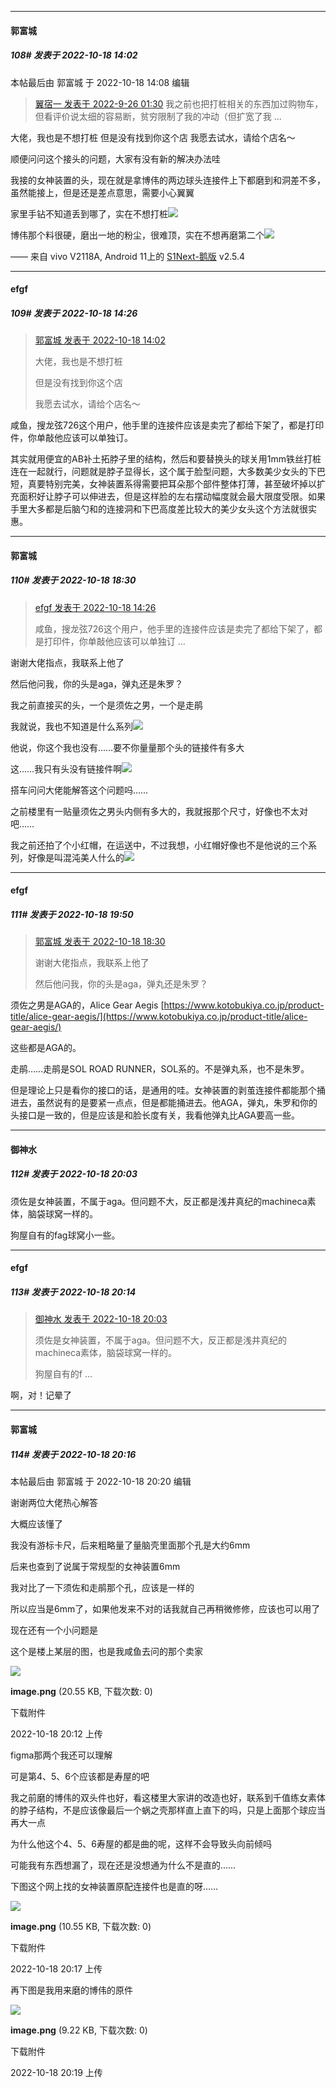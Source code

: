 

*****

####  郭富城  
##### 108#       发表于 2022-10-18 14:02

 本帖最后由 郭富城 于 2022-10-18 14:08 编辑 
<blockquote><a href="httphttps://bbs.saraba1st.com/2b/forum.php?mod=redirect&amp;goto=findpost&amp;pid=57649761&amp;ptid=2072109" target="_blank">翼宿一 发表于 2022-9-26 01:30</a>
我之前也把打桩相关的东西加过购物车，但看评价说太细的容易断，贫穷限制了我的冲动（但扩宽了我 ...</blockquote>
大佬，我也是不想打桩
但是没有找到你这个店
我愿去试水，请给个店名～

顺便问问这个接头的问题，大家有没有新的解决办法哇

我接的女神装置的头，现在就是拿博伟的两边球头连接件上下都磨到和洞差不多，虽然能接上，但是还是差点意思，需要小心翼翼

家里手钻不知道丢到哪了，实在不想打桩<img src="https://static.saraba1st.com/image/smiley/face2017/139.png" referrerpolicy="no-referrer">

博伟那个料很硬，磨出一地的粉尘，很难顶，实在不想再磨第二个<img src="https://static.saraba1st.com/image/smiley/face2017/152.png" referrerpolicy="no-referrer">

—— 来自 vivo V2118A, Android 11上的 [S1Next-鹅版](https://github.com/ykrank/S1-Next/releases) v2.5.4



*****

####  efgf  
##### 109#       发表于 2022-10-18 14:26

<blockquote><a href="httphttps://bbs.saraba1st.com/2b/forum.php?mod=redirect&amp;goto=findpost&amp;pid=57971244&amp;ptid=2072109" target="_blank">郭富城 发表于 2022-10-18 14:02</a>

大佬，我也是不想打桩

但是没有找到你这个店

我愿去试水，请给个店名～</blockquote>
咸鱼，搜龙弦726这个用户，他手里的连接件应该是卖完了都给下架了，都是打印件，你单敲他应该可以单独订。

其实就用便宜的AB补土拓脖子里的结构，然后和要替换头的球关用1mm铁丝打桩连在一起就行，问题就是脖子显得长，这个属于脸型问题，大多数美少女头的下巴短，真要特别完美，女神装置系得需要把耳朵那个部件整体打薄，甚至破坏掉以扩充面积好让脖子可以伸进去，但是这样脸的左右摆动幅度就会最大限度受限。如果手里大多都是后脑勺和的连接洞和下巴高度差比较大的美少女头这个方法就很实惠。



*****

####  郭富城  
##### 110#       发表于 2022-10-18 18:30

<blockquote><a href="httphttps://bbs.saraba1st.com/2b/forum.php?mod=redirect&amp;goto=findpost&amp;pid=57971722&amp;ptid=2072109" target="_blank">efgf 发表于 2022-10-18 14:26</a>

咸鱼，搜龙弦726这个用户，他手里的连接件应该是卖完了都给下架了，都是打印件，你单敲他应该可以单独订 ...</blockquote>
谢谢大佬指点，我联系上他了

然后他问我，你的头是aga，弹丸还是朱罗？

我之前直接买的头，一个是须佐之男，一个是走鹃

我就说，我也不知道是什么系列<img src="https://static.saraba1st.com/image/smiley/face2017/037.png" referrerpolicy="no-referrer">

他说，你这个我也没有……要不你量量那个头的链接件有多大

这……我只有头没有链接件啊<img src="https://static.saraba1st.com/image/smiley/face2017/152.png" referrerpolicy="no-referrer">

搭车问问大佬能解答这个问题吗……

之前楼里有一贴量须佐之男头内侧有多大的，我就报那个尺寸，好像也不太对吧……

我之前还拍了个小红帽，在运送中，不过我想，小红帽好像也不是他说的三个系列，好像是叫混沌美人什么的<img src="https://static.saraba1st.com/image/smiley/face2017/148.png" referrerpolicy="no-referrer">



*****

####  efgf  
##### 111#       发表于 2022-10-18 19:50

<blockquote><a href="httphttps://bbs.saraba1st.com/2b/forum.php?mod=redirect&amp;goto=findpost&amp;pid=57976338&amp;ptid=2072109" target="_blank">郭富城 发表于 2022-10-18 18:30</a>

谢谢大佬指点，我联系上他了

然后他问我，你的头是aga，弹丸还是朱罗？</blockquote>
须佐之男是AGA的，Alice Gear Aegis
[https://www.kotobukiya.co.jp/product-title/alice-gear-aegis/](https://www.kotobukiya.co.jp/product-title/alice-gear-aegis/)

这些都是AGA的。

走鹃……走鹃是SOL ROAD RUNNER，SOL系的。不是弹丸系，也不是朱罗。

但是理论上只是看你的接口的话，是通用的哇。女神装置的剥茧连接件都能那个捅进去，虽然说有的是要紧一点点，但是都能捅进去。他AGA，弹丸，朱罗和你的头接口是一致的，但是应该是和脸长度有关，我看他弹丸比AGA要高一些。



*****

####  御神水  
##### 112#       发表于 2022-10-18 20:03

须佐是女神装置，不属于aga。但问题不大，反正都是浅井真纪的machineca素体，脑袋球窝一样的。

狗屋自有的fag球窝小一些。



*****

####  efgf  
##### 113#       发表于 2022-10-18 20:14

<blockquote><a href="httphttps://bbs.saraba1st.com/2b/forum.php?mod=redirect&amp;goto=findpost&amp;pid=57977745&amp;ptid=2072109" target="_blank">御神水 发表于 2022-10-18 20:03</a>

须佐是女神装置，不属于aga。但问题不大，反正都是浅井真纪的machineca素体，脑袋球窝一样的。

狗屋自有的f ...</blockquote>
啊，对！记晕了

*****

####  郭富城  
##### 114#       发表于 2022-10-18 20:16

 本帖最后由 郭富城 于 2022-10-18 20:20 编辑 

谢谢两位大佬热心解答

大概应该懂了

我没有游标卡尺，后来粗略量了量脑壳里面那个孔是大约6mm

后来也查到了说属于常规型的女神装置6mm

我对比了一下须佐和走鹃那个孔，应该是一样的

所以应当是6mm了，如果他发来不对的话我就自己再稍微修修，应该也可以用了

现在还有一个小问题是

这个是楼上某层的图，也是我咸鱼去问的那个卖家

<img src="https://img.saraba1st.com/forum/202210/18/201234hqqaqj9zcp2zfgzd.png" referrerpolicy="no-referrer">

<strong>image.png</strong> (20.55 KB, 下载次数: 0)

下载附件

2022-10-18 20:12 上传

figma那两个我还可以理解

可是第4、5、6个应该都是寿屋的吧

我之前磨的博伟的双头件也好，看这楼里大家讲的改造也好，联系到千值练女素体的脖子结构，不是应该像最后一个蜗之壳那样直上直下的吗，只是上面那个球应当再大一点

为什么他这个4、5、6寿屋的都是曲的呢，这样不会导致头向前倾吗

可能我有东西想漏了，现在还是没想通为什么不是直的……

下图这个网上找的女神装置原配连接件也是直的呀……

<img src="https://img.saraba1st.com/forum/202210/18/201706igicm5m5fz1a57me.png" referrerpolicy="no-referrer">

<strong>image.png</strong> (10.55 KB, 下载次数: 0)

下载附件

2022-10-18 20:17 上传

再下图是我用来磨的博伟的原件

<img src="https://img.saraba1st.com/forum/202210/18/201927ihby10dp6ffhdtsc.png" referrerpolicy="no-referrer">

<strong>image.png</strong> (9.22 KB, 下载次数: 0)

下载附件

2022-10-18 20:19 上传

